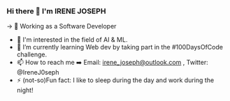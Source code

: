 ### Hi there 👋 I'm IRENE JOSEPH

-> :briefcase: Working as a Software Developer
- 👀 I'm interested in the field of AI & ML.
- 🌱 I’m currently learning Web dev by taking part in the #100DaysOfCode challenge.
- 📫 How to reach me :arrow_right: Email: irene_joseph@outlook.com , Twitter: @IreneJ0seph
- ⚡ (not-so)Fun fact: I like to sleep during the day and work during the night!

